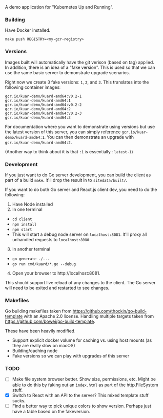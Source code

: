 A demo application for "Kubernetes Up and Running".


### Building

Have Docker installed.

```
make push REGISTRY=<my-gcr-registry>
```

### Versions

Images built will automatically have the git verison (based on tag) applied.  In addition, there is an idea of a "fake version".  This is used so that we can use the same basic server to demonstrate upgrade scenarios.

Right now we create 3 fake versions: `1`, `2`, and `3`.  This translates into the following container images:

```
gcr.io/kuar-demo/kuard-amd64:v0.2-1
gcr.io/kuar-demo/kuard-amd64:1
gcr.io/kuar-demo/kuard-amd64:v0.2-2
gcr.io/kuar-demo/kuard-amd64:2
gcr.io/kuar-demo/kuard-amd64:v0.2-3
gcr.io/kuar-demo/kuard-amd64:3
```

For documentation where you want to demonstrate using versions but use the latest version of this server, you can simply reference `gcr.io/kuar-demo/kuard-amd64:1`.  You can then demonstrate an upgrade with `gcr.io/kuar-demo/kuard-amd64:2`.

(Another way to think about it is that `:1` is essentially `:latest-1`)

### Development

If you just want to do Go server development, you can build the client as part of a build `make`.  It'll drop the result in to `sitedata/built/`.

If you want to do both Go server and React.js client dev, you need to do the following:
1. Have Node installed
2. In one terminal
  * `cd client`
  * `npm install`
  * `npm start`
  * This will start a debug node server on `localhost:8081`.  It'll proxy all unhandled requests to `localhost:8080`
3. In another terminal
  * `go generate ./...`
  * `go run cmd/kuard/*.go --debug`
4. Open your browser to http://localhost:8081.

This should support live reload of any changes to the client.  The Go server will need to be exited and restarted to see changes.

### Makefiles

Go building makefiles taken from
https://github.com/thockin/go-build-template with an Apache 2.0 license.
Handling multiple targets taken from https://github.com/bowei/go-build-template.

These have been heavily modified.
* Support explicit docker volume for caching vs. using host mounts (as they are really slow on macOS)
* Building/caching node
* Fake versions so we can play with upgrades of this server

### TODO
* [ ] Make file system browser better.  Show size, permissions, etc.  Might be able to do this by faking out an `index.html` as part of the http.FileSystem stuff.
* [x] Switch to React with an API to the server?  This mixed template stuff sucks.
* [ ] Find a better way to pick unique colors to show version.  Perhaps just have a table based on the fakeversion.
